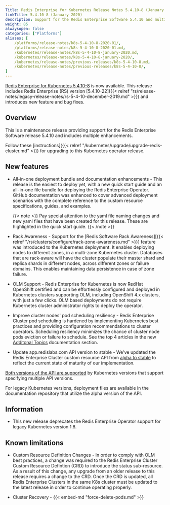 ```yaml
---
Title: Redis Enterprise for Kubernetes Release Notes 5.4.10-8 (January 2020)
linkTitle: 5.4.10-8 (January 2020)
description: Support for the Redis Enterprise Software 5.4.10 and multiple enhancements.
weight: 85
alwaysopen: false
categories: ["Platforms"]
aliases: [
    /platforms/release-notes/k8s-5-4-10-8-2020-01/,
    /platforms/release-notes/k8s-5-4-10-8-2020-01.md,
    /kubernetes/release-notes/k8s-5-4-10-8-january-2020.md,
    /kubernetes/release-notes/k8s-5-4-10-8-january-2020/, 
    /kubernetes/release-notes/previous-releases/k8s-5-4-10-8.md,
    /kubernetes/release-notes/previous-releases/k8s-5-4-10-8/, 
]
---
```

[Redis Enterprise for Kubernetes 5.4.10-8](https://github.com/RedisLabs/redis-enterprise-k8s-docs/releases/tag/5.4.10-8) is now available.
This release includes Redis Enterprise (RS) version [5.4.10-22]({{< relref "rs/release-notes/legacy-release-notes/rs-5-4-10-december-2019.md" >}}) and introduces new feature and bug fixes.

## Overview

This is a maintenance release providing support for the Redis Enterprise Software release 5.4.10 and includes multiple enhancements.

Follow these [instructions]({{< relref "/kubernetes/upgrade/upgrade-redis-cluster.md" >}}) for upgrading to this Kubernetes operator release.

## New features

- All-in-one deployment bundle and documentation enhancements - This release is the easiest to deploy yet, with a new quick start guide and an all-in-one file bundle for deploying the Redis Enterprise Operator. GitHub documentation was enhanced to cover advanced deployment scenarios with the complete reference to the custom resource specifications, guides, and examples.

    {{< note >}}
    Pay special attention to the yaml file naming changes and new yaml files that have been created for this release. These are highlighted in the quick start guide.
    {{< /note >}}

- Rack Awareness - Support for the [Redis Software Rack Awareness][{{< relref "/rs/clusters/configure/rack-zone-awareness.md" >}}] feature was introduced to the Kubernetes deployment. It enables deploying nodes to different zones, in a multi-zone Kubernetes cluster. Databases that are rack-aware will have the cluster populate their master shard and replica shards in different nodes, across different zones or failure domains. This enables maintaining data persistence in case of zone failure.

- OLM Support - Redis Enterprise for Kubernetes is now RedHat OpenShift certified and can be effortlessly configured and deployed in Kubernetes clusters supporting OLM, including OpenShift 4.x clusters, with just a few clicks. OLM based deployments do not require Kubernetes cluster administrator rights to deploy the operator.

- Improve cluster nodes' pod scheduling resiliency - Redis Enterprise Cluster pod scheduling is hardened by implementing Kubernetes best practices and providing configuration recommendations to cluster operators. Scheduling resiliency minimizes the chance of cluster node pods eviction or failure to schedule.
See the top 4 articles in the new [Additonal Topics](https://github.com/RedisLabs/redis-enterprise-k8s-docs/blob/92a2eff4b8c4ccafac459138f12e5f38acde825c/docs/topics.md#additional-topics) documentation section.

- Update app.redislabs.com API version to stable - We've updated the Redis Enterprise Cluster custom resource API from [alpha to stable](https://kubernetes.io/docs/concepts/overview/kubernetes-api/#api-versioning) to reflect the current state of maturity of our implementation.

[Both versions of the API are supported](https://kubernetes.io/docs/tasks/access-kubernetes-api/custom-resources/custom-resource-definition-versioning/#specify-multiple-versions) by Kubernetes versions that support specifying multiple API versions.

For legacy Kubernetes versions, deployment files are available in the documentation repository that utilize the alpha version of the API.

## Information

- This new release deprecates the Redis Enterprise Operator support for legacy Kubernetes version 1.8.

## Known limitations

- Custom Resource Definition Changes - In order to comply with OLM best practices, a change was required to the Redis Enterprise Cluster Custom Resource Defintion (CRD) to introduce the status sub-resource.
As a result of this change, any upgrade from an older release to this release requires a change to the CRD. Once the CRD is updated, all Redis Enterprise Clusters in the same K8s cluster must be updated to the latest release in order to continue operating properly.

- Cluster Recovery - {{< embed-md "force-delete-pods.md" >}}
